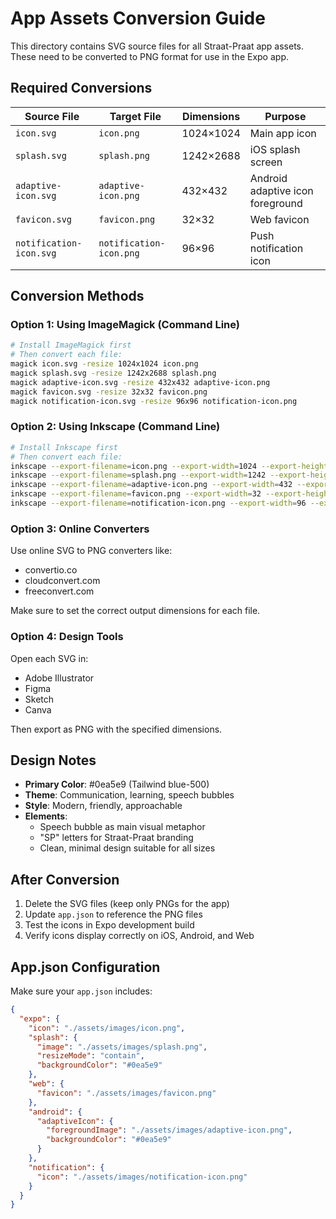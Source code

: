 # App Assets Conversion Guide

This directory contains SVG source files for all Straat-Praat app assets. These need to be converted to PNG format for use in the Expo app.

## Required Conversions

| Source File | Target File | Dimensions | Purpose |
|-------------|-------------|------------|---------|
| `icon.svg` | `icon.png` | 1024×1024 | Main app icon |
| `splash.svg` | `splash.png` | 1242×2688 | iOS splash screen |
| `adaptive-icon.svg` | `adaptive-icon.png` | 432×432 | Android adaptive icon foreground |
| `favicon.svg` | `favicon.png` | 32×32 | Web favicon |
| `notification-icon.svg` | `notification-icon.png` | 96×96 | Push notification icon |

## Conversion Methods

### Option 1: Using ImageMagick (Command Line)
```bash
# Install ImageMagick first
# Then convert each file:
magick icon.svg -resize 1024x1024 icon.png
magick splash.svg -resize 1242x2688 splash.png
magick adaptive-icon.svg -resize 432x432 adaptive-icon.png
magick favicon.svg -resize 32x32 favicon.png
magick notification-icon.svg -resize 96x96 notification-icon.png
```

### Option 2: Using Inkscape (Command Line)
```bash
# Install Inkscape first
# Then convert each file:
inkscape --export-filename=icon.png --export-width=1024 --export-height=1024 icon.svg
inkscape --export-filename=splash.png --export-width=1242 --export-height=2688 splash.svg
inkscape --export-filename=adaptive-icon.png --export-width=432 --export-height=432 adaptive-icon.svg
inkscape --export-filename=favicon.png --export-width=32 --export-height=32 favicon.svg
inkscape --export-filename=notification-icon.png --export-width=96 --export-height=96 notification-icon.svg
```

### Option 3: Online Converters
Use online SVG to PNG converters like:
- convertio.co
- cloudconvert.com
- freeconvert.com

Make sure to set the correct output dimensions for each file.

### Option 4: Design Tools
Open each SVG in:
- Adobe Illustrator
- Figma
- Sketch
- Canva

Then export as PNG with the specified dimensions.

## Design Notes

- **Primary Color**: #0ea5e9 (Tailwind blue-500)
- **Theme**: Communication, learning, speech bubbles
- **Style**: Modern, friendly, approachable
- **Elements**: 
  - Speech bubble as main visual metaphor
  - "SP" letters for Straat-Praat branding
  - Clean, minimal design suitable for all sizes

## After Conversion

1. Delete the SVG files (keep only PNGs for the app)
2. Update `app.json` to reference the PNG files
3. Test the icons in Expo development build
4. Verify icons display correctly on iOS, Android, and Web

## App.json Configuration

Make sure your `app.json` includes:

```json
{
  "expo": {
    "icon": "./assets/images/icon.png",
    "splash": {
      "image": "./assets/images/splash.png",
      "resizeMode": "contain",
      "backgroundColor": "#0ea5e9"
    },
    "web": {
      "favicon": "./assets/images/favicon.png"
    },
    "android": {
      "adaptiveIcon": {
        "foregroundImage": "./assets/images/adaptive-icon.png",
        "backgroundColor": "#0ea5e9"
      }
    },
    "notification": {
      "icon": "./assets/images/notification-icon.png"
    }
  }
}
```